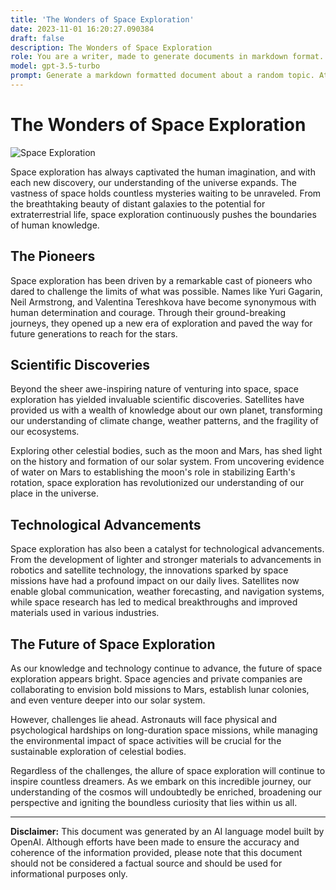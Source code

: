 ```yaml
---
title: 'The Wonders of Space Exploration'
date: 2023-11-01 16:20:27.090384
draft: false
description: The Wonders of Space Exploration
role: You are a writer, made to generate documents in markdown format. It is very important that all of the documents you generate are in valid markdown format.
model: gpt-3.5-turbo
prompt: Generate a markdown formatted document about a random topic. At the bottom, include a disclaimer explaining that the document was generated by you. The first line of the document should be the title. Make sure that the entire document is in proper markdown format, using a mix of various tags to make the document visually appealing.
---
```


# The Wonders of Space Exploration

![Space Exploration](https://images.unsplash.com/photo-1550355298-23dbb55e6c12)

Space exploration has always captivated the human imagination, and with each new discovery, our understanding of the universe expands. The vastness of space holds countless mysteries waiting to be unraveled. From the breathtaking beauty of distant galaxies to the potential for extraterrestrial life, space exploration continuously pushes the boundaries of human knowledge.

## The Pioneers

Space exploration has been driven by a remarkable cast of pioneers who dared to challenge the limits of what was possible. Names like Yuri Gagarin, Neil Armstrong, and Valentina Tereshkova have become synonymous with human determination and courage. Through their ground-breaking journeys, they opened up a new era of exploration and paved the way for future generations to reach for the stars.

## Scientific Discoveries

Beyond the sheer awe-inspiring nature of venturing into space, space exploration has yielded invaluable scientific discoveries. Satellites have provided us with a wealth of knowledge about our own planet, transforming our understanding of climate change, weather patterns, and the fragility of our ecosystems.

Exploring other celestial bodies, such as the moon and Mars, has shed light on the history and formation of our solar system. From uncovering evidence of water on Mars to establishing the moon's role in stabilizing Earth's rotation, space exploration has revolutionized our understanding of our place in the universe.

## Technological Advancements

Space exploration has also been a catalyst for technological advancements. From the development of lighter and stronger materials to advancements in robotics and satellite technology, the innovations sparked by space missions have had a profound impact on our daily lives. Satellites now enable global communication, weather forecasting, and navigation systems, while space research has led to medical breakthroughs and improved materials used in various industries.

## The Future of Space Exploration

As our knowledge and technology continue to advance, the future of space exploration appears bright. Space agencies and private companies are collaborating to envision bold missions to Mars, establish lunar colonies, and even venture deeper into our solar system.

However, challenges lie ahead. Astronauts will face physical and psychological hardships on long-duration space missions, while managing the environmental impact of space activities will be crucial for the sustainable exploration of celestial bodies.

Regardless of the challenges, the allure of space exploration will continue to inspire countless dreamers. As we embark on this incredible journey, our understanding of the cosmos will undoubtedly be enriched, broadening our perspective and igniting the boundless curiosity that lies within us all.

---

**Disclaimer:** This document was generated by an AI language model built by OpenAI. Although efforts have been made to ensure the accuracy and coherence of the information provided, please note that this document should not be considered a factual source and should be used for informational purposes only.